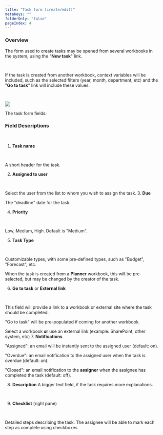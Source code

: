 ```yaml
---
title: "Task form (create/edit)"
metaKeys: ""
folderOnly: "false"
pageIndex: 4
---
```


### Overview
The form used to create tasks may be opened from several workbooks in the system, using the "**New task**" link. 

<br/>

If the task is created from another workbook, context variables will be included, such as the selected filters (year, month, department, etc) 
and the "<b>Go to task</b>" link will include these values.

<br/>

![](https://profitbasedocs.blob.core.windows.net/plannerimages/create_edit_form.png)

The task form fields: 
<br/>

### Field Descriptions
<br/>

1. **Task name**
<br/>
 
A short header for the task.
<br/>
 
2. **Assigned to user** 
<br/>

Select the user from the list to whom you wish to assign the task.
3. **Due**
<br/>

The "deadline" date for the task.
<br/>

4. **Priority**
<br/>

Low, Medium, High. Default is "Medium". 
<br/>

5. **Task Type**
<br/>

Customizable types, with some pre-defined types, such as "Budget", "Forecast", etc.
<br/>

When the task is created from a **Planner** workbook, this will be pre-selected, but may be changed by the creator of the task.
<br/>

6. **Go to task** or **External link**
<br/>

This field will provide a link to a workbook or external site where the task should be completed. 
<br/>

"Go to task" will be pre-populated if coming for another workbook.
<br/>

Select a workbook **or** use an external link (example: SharePoint, other system, etc)
7. **Notifications**
<br/>

"Assigned": an email will be instantly sent to the assigned user (default: on).
<br/>

"Overdue": an email notification to the assigned user when the task is overdue (default: on). 
<br/>

"Closed": an email notification to the  **assigner** when the assignee has completed the task (default: off).
<br/>

8. **Description**
A bigger text field, if the task requires more explanations.
<br/>

9. **Checklist** (right pane)
<br/>

Detailed steps describing the task. The assignee will be able to mark each step as complete using checkboxes. 
